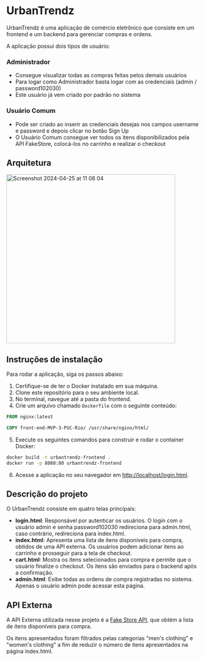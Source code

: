 # UrbanTrendz

UrbanTrendz é uma aplicação de comércio eletrônico que consiste em um frontend e um backend para gerenciar compras e ordens.

A aplicação possui dois tipos de usuário:
### Administrador
- Consegue visualizar todas as compras feitas pelos demais usuários
- Para logar como Administrador basta logar com as credenciais (admin / password102030)
- Este usuário já vem criado por padrão no sistema

### Usuário Comum
- Pode ser criado ao inserir as credenciais desejas nos campos username e password e depois clicar no botão Sign Up
- O Usuário Comum consegue ver todos os itens disponibilizados pela API FakeStore, colocá-los no carrinho e realizar o checkout

## Arquitetura

<img width="441" alt="Screenshot 2024-04-25 at 11 08 04" src="https://github.com/ilfedrigo/front-end-MVP-3-PUC-Rio/assets/115956776/50d6e528-d611-44cf-b9b7-6af59d3bdb1c">

## Instruções de instalação

Para rodar a aplicação, siga os passos abaixo:

1. Certifique-se de ter o Docker instalado em sua máquina.
2. Clone este repositório para o seu ambiente local.
3. No terminal, navegue até a pasta do frontend.
4. Crie um arquivo chamado `Dockerfile` com o seguinte conteúdo:

```Dockerfile
FROM nginx:latest

COPY front-end-MVP-3-PUC-Rio/ /usr/share/nginx/html/
```

5. Execute os seguintes comandos para construir e rodar o container Docker:

```bash
docker build -t urbantrendz-frontend .
docker run -p 8080:80 urbantrendz-frontend
```

6. Acesse a aplicação no seu navegador em [http://localhost/login.html](http://localhost/login.html).

## Descrição do projeto

O UrbanTrendz consiste em quatro telas principais:

- **login.html**: Responsável por autenticar os usuários. O login com o usuário admin e senha password102030 redireciona para admin.html, caso contrário, redireciona para index.html.
- **index.html**: Apresenta uma lista de itens disponíveis para compra, obtidos de uma API externa. Os usuários podem adicionar itens ao carrinho e prosseguir para a tela de checkout.
- **cart.html**: Mostra os itens selecionados para compra e permite que o usuário finalize o checkout. Os itens são enviados para o backend após a confirmação.
- **admin.html**: Exibe todas as ordens de compra registradas no sistema. Apenas o usuário admin pode acessar esta página.

## API Externa

A API Externa utilizada nesse projeto é a [Fake Store API](https://fakestoreapi.com/products), que obtém a lista de itens disponíveis para compra. 

Os itens apresentados foram filtrados pelas categorias "men's clothing" e "women's clothing" a fim de reduzir o número de itens apresentados na página index.html.
